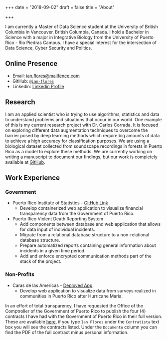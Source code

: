 +++
date = "2018-09-02"
draft = false
title = "About"

+++

I am currently a Master of Data Science student at the University 
of British Columbia in Vancouver, British Columbia, Canada. I hold a 
Bachelor in Science with a major in Integrative Biology from the University
of Puerto Rico - Rio Piedras Campus. I have a special interest for the 
intersection of Data Science, Cyber Security and Politics.

## Online Presence

- Email: ian.flores@mailfence.com
- GitHub: [`@ian-flores`](https://github.com/ian-flores/)
- Linkedin: [Linkedin Profile](https://www.linkedin.com/in/ian-flores-siaca-ba0786a1/)


## Research

I am an applied scientist who is trying to use algorithms, statistics and data to understand problems and situations that occur in our world. One example of this is my current research project with Dr. Carlos Corrada. It is focused on exploring different data augmentation techniques to overcome the barrier posed by deep learning methods which require big amounts of data to achieve a high accuracy for classification purposes. We are using a biological dataset collected from soundscape recordings in forests in Puerto Rico as a model to explore these methods. We are currently working on writing a manuscript to document our findings, but our work is completely available at [GitHub](https://github.com/ian-flores/Deep-Learning-Species-Identification).

## Work Experience

### Government

* Puerto Rico Institute of Statistics - [GitHub Link](https://github.com/ian-flores/TransparenciaFinanciera)
    * Develop containerized web application to visualize financial transparency data from the Government of Puerto Rico.
* Puerto Rico Violent Death Reporting System
   * Add components between database and web application that allows for data input of individual incidents.
   * Migrate from a relational database structure to a non-relational database structure.
   * Prepare automatized reports containing general information about incidents in a given time period.
   * Add and enforce encrypted communication methods part of the stack of the project.
      
### Non-Profits

* Caras de las Americas - [Deployed App](https://server.connectrelief.com/)
   * Develop web application to visualize data from surveys realized in communities in Puerto Rico after Hurricane Maria.
      
In an effort of total transparency, I have requested the Office of the Comptroller of the Government of Puerto Rico to publish the four (4) contracts I have had with the Government of Puerto Rico in their full version. These are available [here](https://consultacontratos.ocpr.gov.pr/), if you type `Ian Flores` under the `Contratista` text box you will see the contracts listed. Under the `Documento` column you can find the PDF of the full contract minus personal information.
